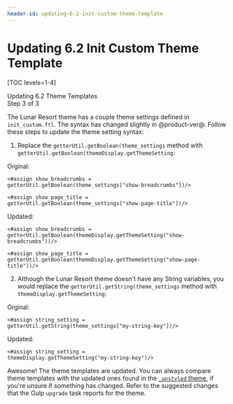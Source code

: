 ```yaml
---
header-id: updating-6-2-init-custom-theme-template
---
```


# Updating 6.2 Init Custom Theme Template

[TOC levels=1-4]

<div class="learn-path-step">
    <p>Updating 6.2 Theme Templates<br>Step 3 of 3</p>
</div>

The Lunar Resort theme has a couple theme settings defined in `init_custom.ftl`. 
The syntax has changed slightly in @product-ver@. Follow these steps to update 
the theme setting syntax:

1.  Replace the `getterUtil.getBoolean(theme_settings` method with 
    `getterUtil.getBoolean(themeDisplay.getThemeSetting`:
      
Orginal:

```markup
<#assign show_breadcrumbs = 
getterUtil.getBoolean(theme_settings["show-breadcrumbs"])/>

<#assign show_page_title = 
getterUtil.getBoolean(theme_settings["show-page-title"])/>
```

Updated:

```markup
<#assign show_breadcrumbs = 
getterUtil.getBoolean(themeDisplay.getThemeSetting("show-breadcrumbs"))/>

<#assign show_page_title = 
getterUtil.getBoolean(themeDisplay.getThemeSetting("show-page-title"))/>
```

2.  Although the Lunar Resort theme doesn't have any String variables, you would 
    replace the `getterUtil.getString(theme_settings` method with 
    `themeDisplay.getThemeSetting`:

Orginal:

```markup
<#assign string_setting = 
getterUtil.getString(theme_settings["my-string-key"])/>
```

Updated:

```markup
<#assign string_setting = 
themeDisplay.getThemeSetting("my-string-key")/>
```

Awesome! The theme templates are updated. You can always compare theme templates 
with the updated ones found in the 
[`_unstyled` theme](https://github.com/liferay/liferay-portal/tree/7.2.x/modules/apps/frontend-theme/frontend-theme-unstyled/src/main/resources/META-INF/resources/_unstyled/templates), if you're unsure if 
something has changed. Refer to the suggested changes that the Gulp `upgrade` 
task reports for the theme. 
